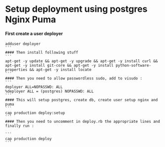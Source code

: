 # Setup deployment using postgres Nginx Puma #
#### First create a user deployer
````
adduser deployer
```
#### Then install following stuff
```
apt-get -y update && apt-get -y upgrade && apt-get -y install curl && apt-get -y install git-core && apt-get -y install python-software-properties && apt-get -y install locate
```
#### Then you need to allow passwordless sudo, add to visudo :
```
deployer ALL=NOPASSWD: ALL
%deployer ALL = (postgres) NOPASSWD: ALL
```
#### This will setup postgres, create db, create user setup nginx and puma
```
cap production deploy:setup
```
#### Then you need to uncomment in deploy.rb the appropriate lines and finally run :

```
cap production deploy
```
